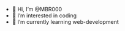 - 👋 Hi, I’m @MBR000
- 👀 I’m interested in coding
- 🌱 I’m currently learning web-development




<!---
MBR000/MBR000 is a ✨ special ✨ repository because its `README.md` (this file) appears on your GitHub profile.
You can click the Preview link to take a look at your changes.
--->
